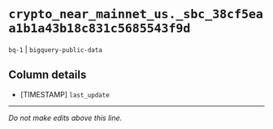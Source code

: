 # `crypto_near_mainnet_us._sbc_38cf5eaa1b1a43b18c831c5685543f9d`
`bq-1` | `bigquery-public-data`

## Column details
* [TIMESTAMP] `last_update`

-------------------------------------------------------------------------------
*Do not make edits above this line.*
